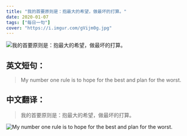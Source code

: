 ```yaml
---
title: "我的首要原则是：抱最大的希望，做最坏的打算。"
date: 2020-01-07
tags: ["每日一句"]
cover: "https://i.imgur.com/gVijm0g.jpg"
---
```


![我的首要原则是：抱最大的希望，做最坏的打算。](https://i.imgur.com/QV2soml.jpg)

## 英文短句：
> My number one rule is to hope for the best and plan for the worst.

<!--more-->

## 中文翻译：
> 我的首要原则是：抱最大的希望，做最坏的打算。

![My number one rule is to hope for the best and plan for the worst.](https://i.imgur.com/qLBmZTy.jpg)

